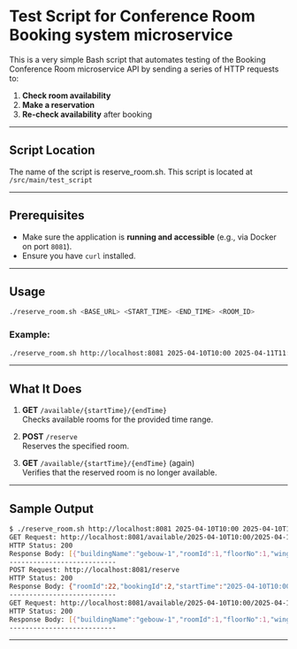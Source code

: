 # Test Script for Conference Room Booking system microservice

This is a very simple Bash script that automates testing of the Booking Conference Room microservice API by sending a series of HTTP requests to:

1. **Check room availability**
2. **Make a reservation**
3. **Re-check availability** after booking

---

## Script Location

The name of the script is reserve_room.sh. This script is located at `/src/main/test_script`

---

## Prerequisites

- Make sure the application is **running and accessible** (e.g., via Docker on port `8081`).
- Ensure you have `curl` installed.

---

## Usage

```bash
./reserve_room.sh <BASE_URL> <START_TIME> <END_TIME> <ROOM_ID>
```

### Example:

```bash
./reserve_room.sh http://localhost:8081 2025-04-10T10:00 2025-04-11T11:00 22
```

---

## What It Does

1. **GET** `/available/{startTime}/{endTime}`  
   Checks available rooms for the provided time range.

2. **POST** `/reserve`  
   Reserves the specified room.

3. **GET** `/available/{startTime}/{endTime}` (again)  
   Verifies that the reserved room is no longer available.

---

## Sample Output

```bash
$ ./reserve_room.sh http://localhost:8081 2025-04-10T10:00 2025-04-10T11:00 22
GET Request: http://localhost:8081/available/2025-04-10T10:00/2025-04-10T11:00
HTTP Status: 200
Response Body: [{"buildingName":"gebouw-1","roomId":1,"floorNo":1,"wing":"A"},{"buildingName":"gebouw-2","roomId":11,"floorNo":3,"wing":"D"},{"buildingName":"gebouw-3","roomId":22,"floorNo":5,"wing":"C"},{"buildingName":"gebouw-4","roomId":33,"floorNo":7,"wing":"B"},{"buildingName":"gebouw-5","roomId":44,"floorNo":9,"wing":"E"}]
---------------------------
POST Request: http://localhost:8081/reserve
HTTP Status: 200
Response Body: {"roomId":22,"bookingId":2,"startTime":"2025-04-10T10:00:00","endTime":"2025-04-10T11:00:00"}
---------------------------
GET Request: http://localhost:8081/available/2025-04-10T10:00/2025-04-10T11:00
HTTP Status: 200
Response Body: [{"buildingName":"gebouw-1","roomId":1,"floorNo":1,"wing":"A"},{"buildingName":"gebouw-2","roomId":11,"floorNo":3,"wing":"D"},{"buildingName":"gebouw-4","roomId":33,"floorNo":7,"wing":"B"},{"buildingName":"gebouw-5","roomId":44,"floorNo":9,"wing":"E"}]
---------------------------

```

---